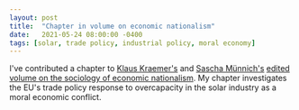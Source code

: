 ```yaml
---
layout: post
title:  "Chapter in volume on economic nationalism"
date:   2021-05-24 08:00:00 -0400
tags: [solar, trade policy, industrial policy, moral economy]
---
```


I've contributed a chapter to [Klaus Kraemer's](https://homepage.uni-graz.at/de/klaus.kraemer/) and [Sascha Münnich's](https://www.kuwi.europa-uni.de/de/lehrstuhl/vs/sozwi/team/muennich/muennich/index.html) [edited volume on the sociology of economic nationalism](https://www.campus.de/buecher-campus-verlag/wissenschaft/soziologie/oekonomischer_nationalismus-15602.html). My chapter investigates the EU's trade policy response to overcapacity in the solar industry as a moral economic conflict.

